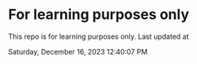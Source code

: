 # For learning purposes only
This repo is for learning purposes only.
Last updated at

Saturday, December 16, 2023 12:40:07 PM

